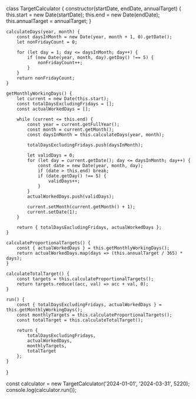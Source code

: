 class TargetCalculator {
    constructor(startDate, endDate, annualTarget) {
        this.start = new Date(startDate);
        this.end = new Date(endDate);
        this.annualTarget = annualTarget;
    }

    calculateDays(year, month) {
        const daysInMonth = new Date(year, month + 1, 0).getDate();
        let nonFridayCount = 0;

        for (let day = 1; day <= daysInMonth; day++) {
            if (new Date(year, month, day).getDay() !== 5) {
                nonFridayCount++;
            }
        }
        return nonFridayCount;
    }

    getMonthlyWorkingDays() {
        let current = new Date(this.start);
        const totalDaysExcludingFridays = [];
        const actualWorkedDays = [];

        while (current <= this.end) {
            const year = current.getFullYear();
            const month = current.getMonth();
            const daysInMonth = this.calculateDays(year, month);

            totalDaysExcludingFridays.push(daysInMonth);

            let validDays = 0;
            for (let day = current.getDate(); day <= daysInMonth; day++) {
                const date = new Date(year, month, day);
                if (date > this.end) break;
                if (date.getDay() !== 5) {
                    validDays++;
                }
            }
            actualWorkedDays.push(validDays);

            current.setMonth(current.getMonth() + 1);
            current.setDate(1);
        }

        return { totalDaysExcludingFridays, actualWorkedDays };
    }

    calculateProportionalTargets() {
        const { actualWorkedDays } = this.getMonthlyWorkingDays();
        return actualWorkedDays.map(days => (this.annualTarget / 365) * days);
    }

    calculateTotalTarget() {
        const targets = this.calculateProportionalTargets();
        return targets.reduce((acc, val) => acc + val, 0);
    }

    run() {
        const { totalDaysExcludingFridays, actualWorkedDays } = this.getMonthlyWorkingDays();
        const monthlyTargets = this.calculateProportionalTargets();
        const totalTarget = this.calculateTotalTarget();

        return {
            totalDaysExcludingFridays,
            actualWorkedDays,
            monthlyTargets,
            totalTarget
        };
    }
}

const calculator = new TargetCalculator('2024-01-01', '2024-03-31', 5220);
console.log(calculator.run());